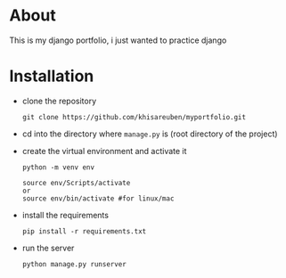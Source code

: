 # About
This is my django portfolio, i just wanted to practice django
# Installation
- clone the repository
  ```
  git clone https://github.com/khisareuben/myportfolio.git
  ```
- cd into the directory where `manage.py` is (root directory of the project)
- create the virtual environment and activate it
  ```
  python -m venv env

  source env/Scripts/activate
  or
  source env/bin/activate #for linux/mac
  ```

- install the requirements
  ```
  pip install -r requirements.txt
  ```

- run the server
  ```
  python manage.py runserver
  ```
